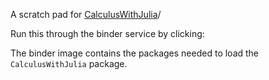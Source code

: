 A scratch pad for [CalculusWithJulia](http://calculuswithjulia.github.io/)/




Run this through the binder service by clicking:



The binder image contains the packages needed to load the `CalculusWithJulia` package.
